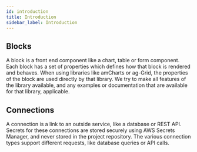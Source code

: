 ```yaml
---
id: introduction
title: Introduction
sidebar_label: Introduction
---
```


## Blocks

A block is a front end component like a chart, table or form component. Each block has a set of properties which defines how that block is rendered and behaves. When using libraries like amCharts or ag-Grid, the properties of the block are used directly by that library. We try to make all features of the library available, and any examples or documentation that are available for that library, applicable.

## Connections

A connection is a link to an outside service, like a database or REST API. Secrets for these connections are stored securely using AWS Secrets Manager, and never stored in the project repository. The various connection types support different requests, like database queries or API calls.


